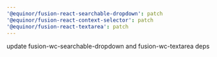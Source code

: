 ```yaml
---
'@equinor/fusion-react-searchable-dropdown': patch
'@equinor/fusion-react-context-selector': patch
'@equinor/fusion-react-textarea': patch
---
```


update fusion-wc-searchable-dropdown and fusion-wc-textarea deps

